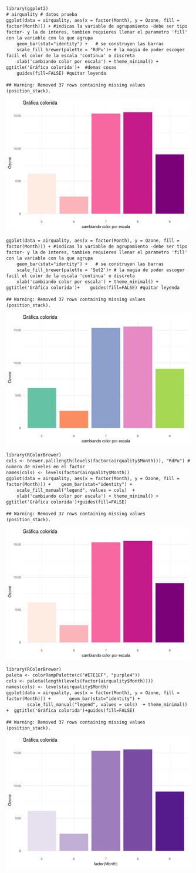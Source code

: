     library(ggplot2)
    # airquality # datos prueba
    ggplot(data = airquality, aes(x = factor(Month), y = Ozone, fill = factor(Month))) + #indicas la variable de agrupamiento -debe ser tipo factor- y la de interes, tambien requieres llenar el parametro 'fill' con la variable con la que agrupa 
        geom_bar(stat="identity") +   # se construyen las barras
        scale_fill_brewer(palette = 'RdPu')+ # la magia de poder escoger facíl el color de la escala 'continua' o discreta
        xlab('cambiando color por escala') + theme_minimal() +  ggtitle('Gráfica colorida')+  #demas cosas
        guides(fill=FALSE) #quitar leyenda

    ## Warning: Removed 37 rows containing missing values (position_stack).

![](Scalas_Bars_files/figure-markdown_strict/unnamed-chunk-1-1.png)

    ggplot(data = airquality, aes(x = factor(Month), y = Ozone, fill = factor(Month))) + #indicas la variable de agrupamiento -debe ser tipo factor- y la de interes, tambien requieres llenar el parametro 'fill' con la variable con la que agrupa 
        geom_bar(stat="identity") +   # se construyen las barras
        scale_fill_brewer(palette = 'Set2')+ # la magia de poder escoger facíl el color de la escala 'continua' o discreta
        xlab('cambiando color por escala') + theme_minimal() +  ggtitle('Gráfica colorida')+    guides(fill=FALSE) #quitar leyenda

    ## Warning: Removed 37 rows containing missing values (position_stack).

![](Scalas_Bars_files/figure-markdown_strict/unnamed-chunk-2-1.png)

    library(RColorBrewer)
    cols <- brewer.pal(length(levels(factor(airquality$Month))), "RdPu") # numero de niveles en el factor
    names(cols) <- levels(factor(airquality$Month))
    ggplot(data = airquality, aes(x = factor(Month), y = Ozone, fill = factor(Month))) +    geom_bar(stat="identity") + 
        scale_fill_manual("legend", values = cols)  +
        xlab('cambiando color por escala') + theme_minimal() +  ggtitle('Gráfica colorida')+guides(fill=FALSE)

    ## Warning: Removed 37 rows containing missing values (position_stack).

![](Scalas_Bars_files/figure-markdown_strict/unnamed-chunk-3-1.png)

    library(RColorBrewer)
    paleta <- colorRampPalette(c("#E7E1EF", "purple4"))
    cols <- paleta(length(levels(factor(airquality$Month))))
    names(cols) <- levels(airquality$Month)
    ggplot(data = airquality, aes(x = factor(Month), y = Ozone, fill = factor(Month))) +       geom_bar(stat="identity") + 
            scale_fill_manual("legend", values = cols)  + theme_minimal() +  ggtitle('Gráfica colorida')+guides(fill=FALSE)

    ## Warning: Removed 37 rows containing missing values (position_stack).

![](Scalas_Bars_files/figure-markdown_strict/unnamed-chunk-4-1.png)
